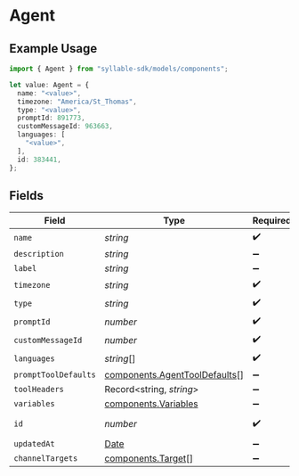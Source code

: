 # Agent

## Example Usage

```typescript
import { Agent } from "syllable-sdk/models/components";

let value: Agent = {
  name: "<value>",
  timezone: "America/St_Thomas",
  type: "<value>",
  promptId: 891773,
  customMessageId: 963663,
  languages: [
    "<value>",
  ],
  id: 383441,
};
```

## Fields

| Field                                                                                         | Type                                                                                          | Required                                                                                      | Description                                                                                   |
| --------------------------------------------------------------------------------------------- | --------------------------------------------------------------------------------------------- | --------------------------------------------------------------------------------------------- | --------------------------------------------------------------------------------------------- |
| `name`                                                                                        | *string*                                                                                      | :heavy_check_mark:                                                                            | N/A                                                                                           |
| `description`                                                                                 | *string*                                                                                      | :heavy_minus_sign:                                                                            | N/A                                                                                           |
| `label`                                                                                       | *string*                                                                                      | :heavy_minus_sign:                                                                            | N/A                                                                                           |
| `timezone`                                                                                    | *string*                                                                                      | :heavy_check_mark:                                                                            | N/A                                                                                           |
| `type`                                                                                        | *string*                                                                                      | :heavy_check_mark:                                                                            | N/A                                                                                           |
| `promptId`                                                                                    | *number*                                                                                      | :heavy_check_mark:                                                                            | N/A                                                                                           |
| `customMessageId`                                                                             | *number*                                                                                      | :heavy_check_mark:                                                                            | N/A                                                                                           |
| `languages`                                                                                   | *string*[]                                                                                    | :heavy_check_mark:                                                                            | N/A                                                                                           |
| `promptToolDefaults`                                                                          | [components.AgentToolDefaults](../../models/components/agenttooldefaults.md)[]                | :heavy_minus_sign:                                                                            | N/A                                                                                           |
| `toolHeaders`                                                                                 | Record<string, *string*>                                                                      | :heavy_minus_sign:                                                                            | N/A                                                                                           |
| `variables`                                                                                   | [components.Variables](../../models/components/variables.md)                                  | :heavy_minus_sign:                                                                            | N/A                                                                                           |
| `id`                                                                                          | *number*                                                                                      | :heavy_check_mark:                                                                            | The Agent ID                                                                                  |
| `updatedAt`                                                                                   | [Date](https://developer.mozilla.org/en-US/docs/Web/JavaScript/Reference/Global_Objects/Date) | :heavy_minus_sign:                                                                            | N/A                                                                                           |
| `channelTargets`                                                                              | [components.Target](../../models/components/target.md)[]                                      | :heavy_minus_sign:                                                                            | N/A                                                                                           |